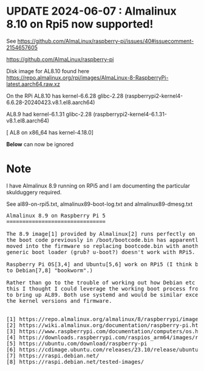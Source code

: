 # UPDATE 2024-06-07 : Almalinux 8.10 on Rpi5 now supported!
See 
https://github.com/AlmaLinux/raspberry-pi/issues/40#issuecomment-2154657605

https://github.com/AlmaLinux/raspberry-pi

Disk image for AL8.10 found here
https://repo.almalinux.org/rpi/images/AlmaLinux-8-RaspberryPi-latest.aarch64.raw.xz

On the RPi
AL8.10 has kernel-6.6.28 glibc-2.28 (raspberrypi2-kernel4-6.6.28-20240423.v8.1.el8.aarch64)

AL8.9  had kernel-6.1.31 glibc-2.28 (raspberrypi2-kernel4-6.1.31-v8.1.el8.aarch64)

[ AL8 on x86_64  has kernel-4.18.0]

**Below** can now be ignored

# Note
I have Almalinux 8.9 running on RPi5 and I am documenting
the particular skulduggery required.

See al89-on-rpi5.txt, almalinux89-boot-log.txt and almalinux89-dmesg.txt
<pre>
Almalinux 8.9 on Raspberry Pi 5
===============================

The 8.9 image[1] provided by Almalinux[2] runs perfectly on RPi4 but
the boot code previously in /boot/bootcode.bin has apparently been
moved into the firmware so replacing bootcode.bin with another
generic boot loader (grub? u-boot?) doesn't work with RPi5.

Raspberry Pi OS[3,4] and Ubuntu[5,6] work on RPi5 (I think both due
to Debian[7,8] "bookworm".)

Rather than go to the trouble of working out how Debian etc manage
this I thought I could leverage the working boot process from RaspiOS
to bring up AL89. Both use systemd and would be similar except for
the kernel versions and firmware.


[1] https://repo.almalinux.org/almalinux/8/raspberrypi/images/AlmaLinux-8-RaspberryPi-8.9-20231127.aarch64.raw.xz
[2] https://wiki.almalinux.org/documentation/raspberry-pi.html#about-raspberry-pi
[3] https://www.raspberrypi.com/documentation/computers/os.html
[4] https://downloads.raspberrypi.com/raspios_arm64/images/raspios_arm64-2024-03-15/2024-03-15-raspios-bookworm-arm64.img.xz
[5] https://ubuntu.com/download/raspberry-pi
[6] https://cdimage.ubuntu.com/releases/23.10/release/ubuntu-23.10-preinstalled-desktop-arm64+raspi.img.xz
[7] https://raspi.debian.net/
[8] https://raspi.debian.net/tested-images/

</pre>
